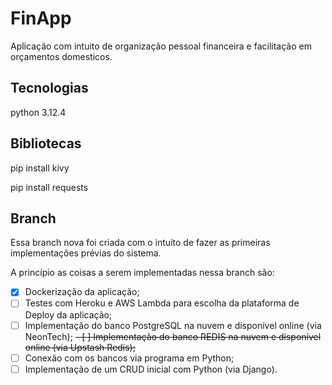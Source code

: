 # FinApp

Aplicação com intuito de organização pessoal financeira e facilitação 
em orçamentos domesticos.

## Tecnologias

python 3.12.4

## Bibliotecas

pip install kivy

pip install requests


## Branch

Essa branch nova foi criada com o intuito de fazer as primeiras implementações prévias do sistema.

A princípio as coisas a serem implementadas nessa branch são: 

- [x] Dockerização da aplicação;
- [ ] Testes com Heroku e AWS Lambda para escolha da plataforma de Deploy da aplicação;
- [ ] Implementação do banco PostgreSQL na nuvem e disponível online (via NeonTech);
~~- [ ] Implementação do banco REDIS na nuvem e disponível online (via Upstash Redis);~~
- [ ] Conexão com os bancos via programa em Python;
- [ ] Implementação de um CRUD inicial com Python (via Django).